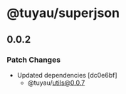 # @tuyau/superjson

## 0.0.2

### Patch Changes

- Updated dependencies [dc0e6bf]
  - @tuyau/utils@0.0.7
